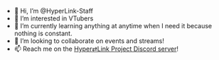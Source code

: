 - 👋 Hi, I’m @HyperLink-Staff
- 👀 I’m interested in VTubers
- 🌱 I’m currently learning anything at anytime when I need it because nothing is constant.
- 💞️ I’m looking to collaborate on events and streams!
- 📫 Reach me on the [Hyper⇄Link Project Discord server](https://hyperlink.pages.dev/invite)! 

<!---
HyperLink-Staff/HyperLink-Staff is a ✨ special ✨ repository because its `README.md` (this file) appears on your GitHub profile.
You can click the Preview link to take a look at your changes.
--->
